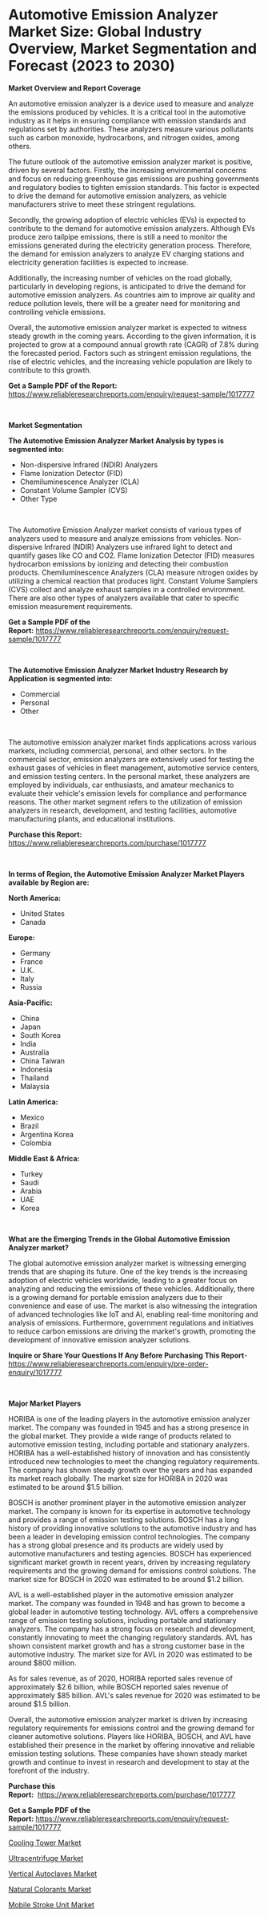 <p><h1>Automotive Emission Analyzer Market Size: Global Industry Overview, Market Segmentation and Forecast (2023 to 2030)</h1></p><p><strong>Market Overview and Report Coverage</strong></p>
<p><p>An automotive emission analyzer is a device used to measure and analyze the emissions produced by vehicles. It is a critical tool in the automotive industry as it helps in ensuring compliance with emission standards and regulations set by authorities. These analyzers measure various pollutants such as carbon monoxide, hydrocarbons, and nitrogen oxides, among others.</p><p>The future outlook of the automotive emission analyzer market is positive, driven by several factors. Firstly, the increasing environmental concerns and focus on reducing greenhouse gas emissions are pushing governments and regulatory bodies to tighten emission standards. This factor is expected to drive the demand for automotive emission analyzers, as vehicle manufacturers strive to meet these stringent regulations.</p><p>Secondly, the growing adoption of electric vehicles (EVs) is expected to contribute to the demand for automotive emission analyzers. Although EVs produce zero tailpipe emissions, there is still a need to monitor the emissions generated during the electricity generation process. Therefore, the demand for emission analyzers to analyze EV charging stations and electricity generation facilities is expected to increase.</p><p>Additionally, the increasing number of vehicles on the road globally, particularly in developing regions, is anticipated to drive the demand for automotive emission analyzers. As countries aim to improve air quality and reduce pollution levels, there will be a greater need for monitoring and controlling vehicle emissions.</p><p>Overall, the automotive emission analyzer market is expected to witness steady growth in the coming years. According to the given information, it is projected to grow at a compound annual growth rate (CAGR) of 7.8% during the forecasted period. Factors such as stringent emission regulations, the rise of electric vehicles, and the increasing vehicle population are likely to contribute to this growth.</p></p>
<p><strong>Get a Sample PDF of the Report:</strong> <a href="https://www.reliableresearchreports.com/enquiry/request-sample/1017777">https://www.reliableresearchreports.com/enquiry/request-sample/1017777</a></p>
<p>&nbsp;</p>
<p><strong>Market Segmentation</strong></p>
<p><strong>The Automotive Emission Analyzer Market Analysis by types is segmented into:</strong></p>
<p><ul><li>Non-dispersive Infrared (NDIR) Analyzers</li><li>Flame Ionization Detector (FID)</li><li>Chemiluminescence Analyzer (CLA)</li><li>Constant Volume Sampler (CVS)</li><li>Other Type</li></ul></p>
<p>&nbsp;</p>
<p><p>The Automotive Emission Analyzer market consists of various types of analyzers used to measure and analyze emissions from vehicles. Non-dispersive Infrared (NDIR) Analyzers use infrared light to detect and quantify gases like CO and CO2. Flame Ionization Detector (FID) measures hydrocarbon emissions by ionizing and detecting their combustion products. Chemiluminescence Analyzers (CLA) measure nitrogen oxides by utilizing a chemical reaction that produces light. Constant Volume Samplers (CVS) collect and analyze exhaust samples in a controlled environment. There are also other types of analyzers available that cater to specific emission measurement requirements.</p></p>
<p><strong>Get a Sample PDF of the Report:</strong>&nbsp;<a href="https://www.reliableresearchreports.com/enquiry/request-sample/1017777">https://www.reliableresearchreports.com/enquiry/request-sample/1017777</a></p>
<p>&nbsp;</p>
<p><strong>The Automotive Emission Analyzer Market Industry Research by Application is segmented into:</strong></p>
<p><ul><li>Commercial</li><li>Personal</li><li>Other</li></ul></p>
<p>&nbsp;</p>
<p><p>The automotive emission analyzer market finds applications across various markets, including commercial, personal, and other sectors. In the commercial sector, emission analyzers are extensively used for testing the exhaust gases of vehicles in fleet management, automotive service centers, and emission testing centers. In the personal market, these analyzers are employed by individuals, car enthusiasts, and amateur mechanics to evaluate their vehicle's emission levels for compliance and performance reasons. The other market segment refers to the utilization of emission analyzers in research, development, and testing facilities, automotive manufacturing plants, and educational institutions.</p></p>
<p><strong>Purchase this Report:</strong>&nbsp; <a href="https://www.reliableresearchreports.com/purchase/1017777">https://www.reliableresearchreports.com/purchase/1017777</a></p>
<p>&nbsp;</p>
<p><strong>In terms of Region, the Automotive Emission Analyzer Market Players available by Region are:</strong></p>
<p>
    <p> <strong> North America: </strong>
        <ul>
            <li>United States</li>
            <li>Canada</li>
        </ul>
        </p> 
    <p> <strong> Europe: </strong>
        <ul>
            <li>Germany</li>
            <li>France</li>
            <li>U.K.</li>
            <li>Italy</li>
            <li>Russia</li>
        </ul>
        </p> 
    <p> <strong> Asia-Pacific: </strong>
        <ul>
            <li>China</li>
            <li>Japan</li>
            <li>South Korea</li>
            <li>India</li>
            <li>Australia</li>
            <li>China Taiwan</li>
            <li>Indonesia</li>
            <li>Thailand</li>
            <li>Malaysia</li>
        </ul>
        </p> 
    <p> <strong> Latin America: </strong>
        <ul>
            <li>Mexico</li>
            <li>Brazil</li>
            <li>Argentina Korea</li>
            <li>Colombia</li>
        </ul>
        </p> 
    <p> <strong> Middle East & Africa: </strong>
        <ul>
            <li>Turkey</li>
            <li>Saudi</li>
            <li>Arabia</li>
            <li>UAE</li>
            <li>Korea</li>
        </ul>
    </p>
    </p>
<p>&nbsp;</p>
<p><strong>What are the Emerging Trends in the Global Automotive Emission Analyzer market?</strong></p>
<p><p>The global automotive emission analyzer market is witnessing emerging trends that are shaping its future. One of the key trends is the increasing adoption of electric vehicles worldwide, leading to a greater focus on analyzing and reducing the emissions of these vehicles. Additionally, there is a growing demand for portable emission analyzers due to their convenience and ease of use. The market is also witnessing the integration of advanced technologies like IoT and AI, enabling real-time monitoring and analysis of emissions. Furthermore, government regulations and initiatives to reduce carbon emissions are driving the market's growth, promoting the development of innovative emission analyzer solutions.</p></p>
<p><strong>Inquire or Share Your Questions If Any Before Purchasing This Report</strong>- <a href="https://www.reliableresearchreports.com/enquiry/pre-order-enquiry/1017777">https://www.reliableresearchreports.com/enquiry/pre-order-enquiry/1017777</a></p>
<p>&nbsp;</p>
<p><strong>Major Market Players</strong></p>
<p><p>HORIBA is one of the leading players in the automotive emission analyzer market. The company was founded in 1945 and has a strong presence in the global market. They provide a wide range of products related to automotive emission testing, including portable and stationary analyzers. HORIBA has a well-established history of innovation and has consistently introduced new technologies to meet the changing regulatory requirements. The company has shown steady growth over the years and has expanded its market reach globally. The market size for HORIBA in 2020 was estimated to be around $1.5 billion.</p><p>BOSCH is another prominent player in the automotive emission analyzer market. The company is known for its expertise in automotive technology and provides a range of emission testing solutions. BOSCH has a long history of providing innovative solutions to the automotive industry and has been a leader in developing emission control technologies. The company has a strong global presence and its products are widely used by automotive manufacturers and testing agencies. BOSCH has experienced significant market growth in recent years, driven by increasing regulatory requirements and the growing demand for emissions control solutions. The market size for BOSCH in 2020 was estimated to be around $1.2 billion.</p><p>AVL is a well-established player in the automotive emission analyzer market. The company was founded in 1948 and has grown to become a global leader in automotive testing technology. AVL offers a comprehensive range of emission testing solutions, including portable and stationary analyzers. The company has a strong focus on research and development, constantly innovating to meet the changing regulatory standards. AVL has shown consistent market growth and has a strong customer base in the automotive industry. The market size for AVL in 2020 was estimated to be around $800 million.</p><p>As for sales revenue, as of 2020, HORIBA reported sales revenue of approximately $2.6 billion, while BOSCH reported sales revenue of approximately $85 billion. AVL's sales revenue for 2020 was estimated to be around $1.5 billion.</p><p>Overall, the automotive emission analyzer market is driven by increasing regulatory requirements for emissions control and the growing demand for cleaner automotive solutions. Players like HORIBA, BOSCH, and AVL have established their presence in the market by offering innovative and reliable emission testing solutions. These companies have shown steady market growth and continue to invest in research and development to stay at the forefront of the industry.</p></p>
<p><strong>Purchase this Report:</strong>&nbsp;&nbsp;<a href="https://www.reliableresearchreports.com/purchase/1017777">https://www.reliableresearchreports.com/purchase/1017777</a></p>
<p></p>
<p><strong>Get a Sample PDF of the Report:</strong>&nbsp;<a href="https://www.reliableresearchreports.com/enquiry/request-sample/1017777">https://www.reliableresearchreports.com/enquiry/request-sample/1017777</a></p>
<p><p><a href="https://medium.com/@karleeprice2004/cooling-tower-market-trends-and-market-analysis-forecasted-for-period-2023-2030-1c02b6031305">Cooling Tower Market</a></p><p><a href="https://www.linkedin.com/pulse/ultracentrifuge-market-size-share-amp-trends-analysis-2aihe/">Ultracentrifuge Market</a></p><p><a href="https://www.linkedin.com/pulse/vertical-autoclaves-market-size-2023-2030-global-industrial-hsufe/">Vertical Autoclaves Market</a></p><p><a href="https://medium.com/@marilynadams76/natural-colorants-market-size-market-outlook-and-market-forecast-2023-to-2030-92899c520260">Natural Colorants Market</a></p><p><a href="https://www.linkedin.com/pulse/decoding-mobile-stroke-unit-market-deep-dive-latest-trends-ltmye/">Mobile Stroke Unit Market</a></p></p>